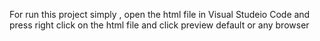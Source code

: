 For run this project simply , open the html file in Visual Studeio Code 
and press right click on the html file and click preview default or any browser
